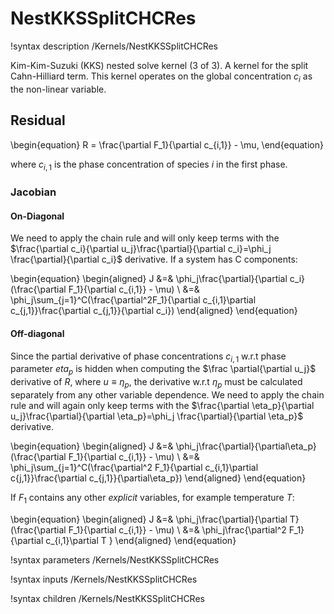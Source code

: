 # NestKKSSplitCHCRes

!syntax description /Kernels/NestKKSSplitCHCRes

Kim-Kim-Suzuki (KKS) nested solve kernel (3 of 3). A kernel for the split Cahn-Hilliard term. This kernel operates on the global concentration $c_i$ as the non-linear variable.

## Residual

\begin{equation}
R = \frac{\partial F_1}{\partial c_{i,1}} - \mu,
\end{equation}

where $c_{i,1}$ is the phase concentration of species $i$ in the first phase.

### Jacobian

#### On-Diagonal

We need to apply the chain rule and will only keep terms
with the $\frac{\partial c_i}{\partial u_j}\frac{\partial}{\partial c_i}=\phi_j \frac{\partial}{\partial c_i}$
derivative. If a system has C components:

\begin{equation}
\begin{aligned}
J &=& \phi_j\frac{\partial}{\partial c_i}(\frac{\partial F_1}{\partial c_{i,1}} - \mu)   \\
&=& \phi_j\sum_{j=1}^C(\frac{\partial^2F_1}{\partial c_{i,1}\partial c_{j,1}}\frac{\partial c_{j,1}}{\partial c_i})
\end{aligned}
\end{equation}

#### Off-diagonal

Since the partial derivative of phase concentrations $c_{i,1}$ w.r.t phase parameter $eta_p$ is hidden when computing the $\frac \partial{\partial u_j}$ derivative of $R$, where $u\equiv \eta_p$, the derivative w.r.t $\eta_p$ must be calculated separately from any other variable dependence. We need to apply the chain rule and will again only keep terms
with the $\frac{\partial \eta_p}{\partial u_j}\frac{\partial}{\partial \eta_p}=\phi_j \frac{\partial}{\partial \eta_p}$ derivative.

\begin{equation}
\begin{aligned}
J &=& \phi_j\frac{\partial}{\partial\eta_p}(\frac{\partial F_1}{\partial c_{i,1}} - \mu)   \\
&=& \phi_j\sum_{j=1}^C(\frac{\partial^2 F_1}{\partial c_{i,1}\partial c{j,1}}\frac{\partial c_{j,1}}{\partial\eta_p})
\end{aligned}
\end{equation}


If $F_1$ contains any other *explicit* variables, for example temperature $T$:

\begin{equation}
\begin{aligned}
J &=& \phi_j\frac{\partial}{\partial T}(\frac{\partial F_1}{\partial c_{i,1}} - \mu)   \\
&=& \phi_j\frac{\partial^2 F_1}{\partial c_{i,1}\partial T }
\end{aligned}
\end{equation}

!syntax parameters /Kernels/NestKKSSplitCHCRes

!syntax inputs /Kernels/NestKKSSplitCHCRes

!syntax children /Kernels/NestKKSSplitCHCRes
